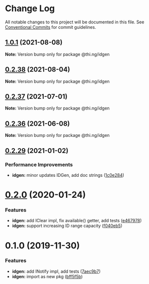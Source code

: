 # Change Log

All notable changes to this project will be documented in this file.
See [Conventional Commits](https://conventionalcommits.org) for commit guidelines.

## [1.0.1](https://github.com/thi-ng/umbrella/compare/@thi.ng/idgen@0.2.38...@thi.ng/idgen@1.0.1) (2021-08-08)

**Note:** Version bump only for package @thi.ng/idgen





## [0.2.38](https://github.com/thi-ng/umbrella/compare/@thi.ng/idgen@0.2.37...@thi.ng/idgen@0.2.38) (2021-08-04)

**Note:** Version bump only for package @thi.ng/idgen





## [0.2.37](https://github.com/thi-ng/umbrella/compare/@thi.ng/idgen@0.2.36...@thi.ng/idgen@0.2.37) (2021-07-01)

**Note:** Version bump only for package @thi.ng/idgen





## [0.2.36](https://github.com/thi-ng/umbrella/compare/@thi.ng/idgen@0.2.35...@thi.ng/idgen@0.2.36) (2021-06-08)

**Note:** Version bump only for package @thi.ng/idgen





## [0.2.29](https://github.com/thi-ng/umbrella/compare/@thi.ng/idgen@0.2.28...@thi.ng/idgen@0.2.29) (2021-01-02)


### Performance Improvements

* **idgen:** minor updates IDGen, add doc strings ([1c0e284](https://github.com/thi-ng/umbrella/commit/1c0e284e9f48d4a37a55f74db0fb2b6eade9dc89))





# [0.2.0](https://github.com/thi-ng/umbrella/compare/@thi.ng/idgen@0.1.0...@thi.ng/idgen@0.2.0) (2020-01-24)

### Features

* **idgen:** add IClear impl, fix available() getter, add tests ([e467978](https://github.com/thi-ng/umbrella/commit/e467978f7cd3e82b188ce40631f7367d8e9cebdd))
* **idgen:** support increasing ID range capacity ([f040eb5](https://github.com/thi-ng/umbrella/commit/f040eb5cb04e458e753fb37fa4dc2fc32a3e0e8c))

# 0.1.0 (2019-11-30)

### Features

* **idgen:** add INotify impl, add tests ([7aec9b7](https://github.com/thi-ng/umbrella/commit/7aec9b7e7cd0d335e90bd50f5fb47c7b72188fbf))
* **idgen:** import as new pkg ([bff5f5b](https://github.com/thi-ng/umbrella/commit/bff5f5b66d05449c79e5087385bdecc43594a700))
